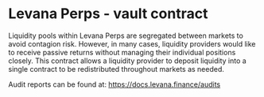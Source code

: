 # Levana Perps - vault contract

Liquidity pools within Levana Perps are segregated between markets to avoid contagion risk. However, in many cases, liquidity providers would like to receive passive returns without managing their individual positions closely. This contract allows a liquidity provider to deposit liquidity into a single contract to be redistributed throughout markets as needed.

Audit reports can be found at: <https://docs.levana.finance/audits>
